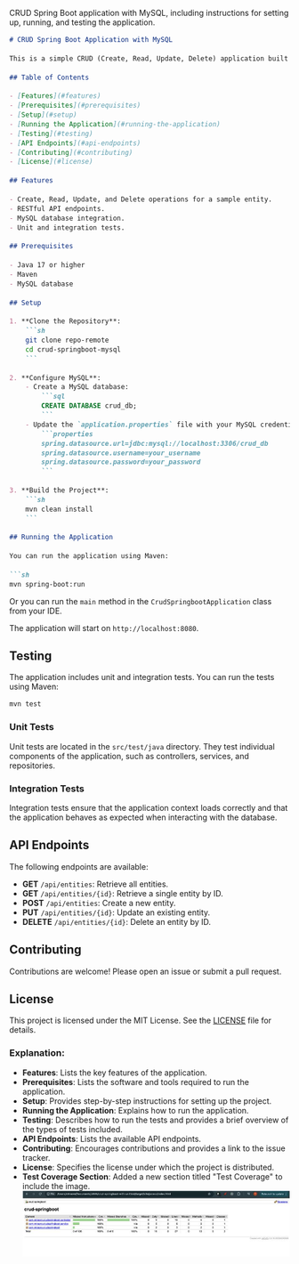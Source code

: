CRUD Spring Boot application with MySQL, including instructions for setting up, running, and testing the application.

```markdown
# CRUD Spring Boot Application with MySQL

This is a simple CRUD (Create, Read, Update, Delete) application built using Spring Boot and MySQL. The application demonstrates basic CRUD operations with a RESTful API.

## Table of Contents

- [Features](#features)
- [Prerequisites](#prerequisites)
- [Setup](#setup)
- [Running the Application](#running-the-application)
- [Testing](#testing)
- [API Endpoints](#api-endpoints)
- [Contributing](#contributing)
- [License](#license)

## Features

- Create, Read, Update, and Delete operations for a sample entity.
- RESTful API endpoints.
- MySQL database integration.
- Unit and integration tests.

## Prerequisites

- Java 17 or higher
- Maven
- MySQL database

## Setup

1. **Clone the Repository**:
    ```sh
    git clone repo-remote
    cd crud-springboot-mysql
    ```

2. **Configure MySQL**:
    - Create a MySQL database:
        ```sql
        CREATE DATABASE crud_db;
        ```
    - Update the `application.properties` file with your MySQL credentials:
        ```properties
        spring.datasource.url=jdbc:mysql://localhost:3306/crud_db
        spring.datasource.username=your_username
        spring.datasource.password=your_password
        ```

3. **Build the Project**:
    ```sh
    mvn clean install
    ```

## Running the Application

You can run the application using Maven:

```sh
mvn spring-boot:run
```

Or you can run the `main` method in the `CrudSpringbootApplication` class from your IDE.

The application will start on `http://localhost:8080`.

## Testing

The application includes unit and integration tests. You can run the tests using Maven:

```sh
mvn test
```

### Unit Tests

Unit tests are located in the `src/test/java` directory. They test individual components of the application, such as controllers, services, and repositories.

### Integration Tests

Integration tests ensure that the application context loads correctly and that the application behaves as expected when interacting with the database.

## API Endpoints

The following endpoints are available:

- **GET** `/api/entities`: Retrieve all entities.
- **GET** `/api/entities/{id}`: Retrieve a single entity by ID.
- **POST** `/api/entities`: Create a new entity.
- **PUT** `/api/entities/{id}`: Update an existing entity.
- **DELETE** `/api/entities/{id}`: Delete an entity by ID.

## Contributing

Contributions are welcome! Please open an issue or submit a pull request.

## License

This project is licensed under the MIT License. See the [LICENSE](LICENSE) file for details.


### Explanation:

- **Features**: Lists the key features of the application.
- **Prerequisites**: Lists the software and tools required to run the application.
- **Setup**: Provides step-by-step instructions for setting up the project.
- **Running the Application**: Explains how to run the application.
- **Testing**: Describes how to run the tests and provides a brief overview of the types of tests included.
- **API Endpoints**: Lists the available API endpoints.
- **Contributing**: Encourages contributions and provides a link to the issue tracker.
- **License**: Specifies the license under which the project is distributed.
- **Test Coverage Section**: Added a new section titled "Test Coverage" to include the image.
![Test Coverage](test-cov.jpeg)